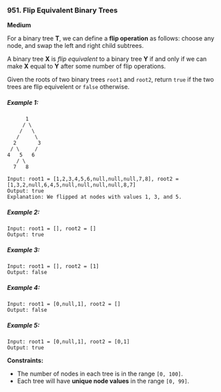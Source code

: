 ### 951. Flip Equivalent Binary Trees
**Medium**

For a binary tree **T**, we can define a **flip operation** as follows: choose any node, and swap the left and right child subtrees.

A binary tree **X** is *flip equivalent* to a binary tree **Y** if and only if we can make **X** equal to **Y** after some number of flip operations.

Given the roots of two binary trees `root1` and `root2`, return `true` if the two trees are flip equivelent or `false` otherwise.

##### Example 1:
```
      1
     / \
    /   \
   /     \
  2       3
 / \     /
4   5   6
   / \
  7   8

Input: root1 = [1,2,3,4,5,6,null,null,null,7,8], root2 = [1,3,2,null,6,4,5,null,null,null,null,8,7]
Output: true
Explanation: We flipped at nodes with values 1, 3, and 5.
```

##### Example 2:
```
Input: root1 = [], root2 = []
Output: true
```

##### Example 3:
```
Input: root1 = [], root2 = [1]
Output: false
```

##### Example 4:
```
Input: root1 = [0,null,1], root2 = []
Output: false
```

##### Example 5:
```
Input: root1 = [0,null,1], root2 = [0,1]
Output: true
```

**Constraints:**
* The number of nodes in each tree is in the range `[0, 100]`.
* Each tree will have **unique node values** in the range `[0, 99]`.